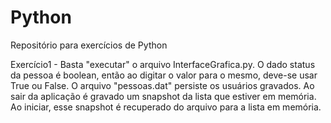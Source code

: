 # Python
Repositório para exercícios de Python 

Exercício1 - Basta "executar" o arquivo InterfaceGrafica.py. O dado status da pessoa é boolean, então ao digitar o valor para o mesmo, deve-se usar True ou False. O arquivo "pessoas.dat" persiste os usuários gravados. Ao sair da aplicação é gravado um snapshot da lista que estiver em memória. Ao iniciar, esse snapshot é recuperado do arquivo para a lista em memória.

